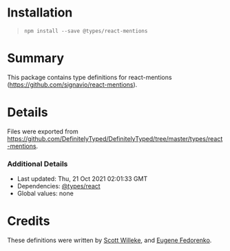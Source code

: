 # Installation
> `npm install --save @types/react-mentions`

# Summary
This package contains type definitions for react-mentions (https://github.com/signavio/react-mentions).

# Details
Files were exported from https://github.com/DefinitelyTyped/DefinitelyTyped/tree/master/types/react-mentions.

### Additional Details
 * Last updated: Thu, 21 Oct 2021 02:01:33 GMT
 * Dependencies: [@types/react](https://npmjs.com/package/@types/react)
 * Global values: none

# Credits
These definitions were written by [Scott Willeke](https://github.com/activescott), and [Eugene Fedorenko](https://github.com/efedorenko).
